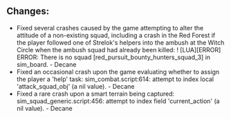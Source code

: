 Changes:
-------
- Fixed several crashes caused by the game attempting to alter the attitude of a non-existing squad, including a crash in the Red Forest if the player followed one of Strelok's helpers into the ambush at the Witch Circle when the ambush squad had already been killed: ! [LUA][ERROR] ERROR: There is no squad [red_pursuit_bounty_hunters_squad_3] in sim_board. - Decane
- Fixed an occasional crash upon the game evaluating whether to assign the player a 'help' task: sim_combat.script:614: attempt to index local 'attack_squad_obj' (a nil value). - Decane
- Fixed a rare crash upon a smart terrain being captured: sim_squad_generic.script:456: attempt to index field 'current_action' (a nil value). - Decane